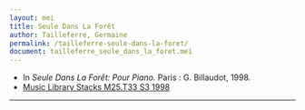 ```yaml
---
layout: mei
title: Seule Dans La Forêt
author: Tailleferre, Germaine
permalink: /tailleferre-seule-dans-la-foret/
document: tailleferre_seule_dans_la_foret.mei
---
```


- In *Seule Dans La Forêt: Pour Piano.* Paris : G. Billaudot, 1998.
- <a href="https://tufts-primo.hosted.exlibrisgroup.com/primo-explore/fulldisplay?docid=01TUN_ALMA2199739750003851&context=L&vid=01TUN&lang=en_US&search_scope=EVERYTHING&adaptor=Local%20Search%20Engine&tab=everything&query=any,contains,tailleferre%20seule%20dans%20la%20foret&offset=0" target="_blank">Music Library Stacks M25.T33 S3 1998</a>

---
